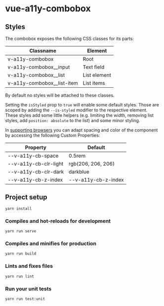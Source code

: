 # vue-a11y-combobox

## Styles

The combobox exposes the following CSS classes for its parts:

| Classname                    | Element      |
| ---------------------------- | ------------ |
| v-a11y-combobox              | Root         |
| v-a11y-combobox\_\_input     | Text field   |
| v-a11y-combobox\_\_list      | List element |
| v-a11y-combobox\_\_list-item | List items   |

By default no styles will be attached to these classes.

Setting the `isStyled` prop to `true` will enable some default styles. Those are scoped by adding the `--is-styled` modifier to the respective element.
These styles add some little helpers (e.g. limiting the width, removing list styles, add `position: absolute` to the list) and some minor styling.

In [supporting browsers](https://caniuse.com/#search=custom%20prop 'Support table for CSS Custom Properties') you can adapt spacing and color of the component by accessing the following Custom Properties:

| Property              | Default             |
| --------------------- | ------------------- |
| --v-a11y-cb-space     | 0.5rem              |
| --v-a11y-cb-clr-light | rgb(206, 206, 206)  |
| --v-a11y-cb-clr-dark  | darkblue            |
| --v-a11y-cb-z-index   | --v-a11y-cb-z-index |

## Project setup

```
yarn install
```

### Compiles and hot-reloads for development

```
yarn run serve
```

### Compiles and minifies for production

```
yarn run build
```

### Lints and fixes files

```
yarn run lint
```

### Run your unit tests

```
yarn run test:unit
```
